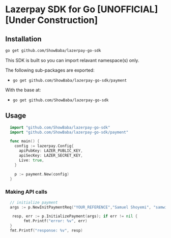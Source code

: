 # Lazerpay SDK for Go [UNOFFICIAL][Under Construction]

## Installation
```sh
go get github.com/ShowBaba/lazerpay-go-sdk
```

This SDK is built so you can import relavant namespace(s) only.

The following sub-packages are exported:

* `go get github.com/ShowBaba/lazerpay-go-sdk/payment`

With the base at:
* `go get github.com/ShowBaba/lazerpay-go-sdk`

## Usage

```go
  import "github.com/ShowBaba/lazerpay-go-sdk"
  import "github.com/ShowBaba/lazerpay-go-sdk/payment"

  func main() {
    config := lazerpay.Config{
      apiPubKey: LAZER_PUBLIC_KEY,
      apiSecKey: LAZER_SECRET_KEY,
      Live: true,
    }

    p := payment.New(config)
  }
```

### Making API calls

```go
  // initialize payment
  args := p.NewInitPaymentReq("YOUR_REFERENCE","Samuel Shoyemi", "samwise858@gmail.com", "USDT", "USD", 100, true, map[string]string{"type": "Wallet fund"})

   resp, err := p.InitializePayment(args); if err != nil {
    	fmt.Printf("error: %v", err)
  }
  fmt.Printf("response: %v", resp)
```
